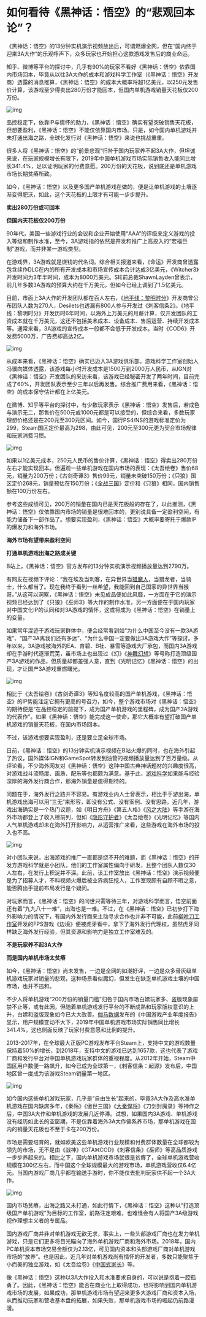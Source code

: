 # 如何看待《黑神话：悟空》的“悲观回本论”？



《黑神话：悟空》的13分钟实机演示视频放出后，可谓燃爆全网，但在“国内终于迎来3A大作”的乐观呼声下，众多玩家也开始担心这款游戏发售后的商业命运。

知乎、微博等平台的探讨中，几乎有90%的玩家不看好《黑神话：悟空》依靠国内市场回本，毕竟从以往3A大作的成本和游戏科学工作室（《黑神话：悟空》开发商）透露的消息推算，《黑神话：悟空》的成本大概率将超1亿美元，以250元发售价计算，该游戏至少得卖出280万份才能回本，但国内单机游戏销量天花板仅200万份。



![img](https://pic2.zhimg.com/80/v2-dc1b2fdd0ea79dfda62bd1977ed30839_720w.jpg)



品控稳定下，依靠IP与情怀的助力，《黑神话：悟空》确实有望突破销售天花板，但想要盈利，《黑神话：悟空》不能仅依靠国内市场。只是，如今国内单机游戏并未打通出海之路，全球化发行对《黑神话：悟空》来说也挑战重重。

很多人将《黑神话：悟空》的“前景悲观”归咎于国内玩家养不起3A大作，但坦诚来说，在玩家规模增长有限下，2019年中国单机游戏市场实际销售收入能同比增长341.4%，足以证明玩家的付费意愿。200万份的天花板，说到底还是单机游戏市场长期贫瘠所致。

如今，《黑神话：悟空》以及更多国产单机游戏在做的，便是让单机游戏的土壤逐渐变得肥沃，如此，这个天花板的上限才有可能一步步提升。



**卖出280万份或可回本**

**但国内天花板仅200万份**

90年代，美国一些游戏行业的会议和企业开始使用“AAA”的评级来定义游戏的投入等级和制作水准，至今，3A游戏指的依然是开发和推广上高投入的“宏福巨制”游戏，而并非某一游戏类型。

在游戏界，3A游戏就是烧钱的代名词。综合相关报道来看，《命运》开发商曾透露包含续作DLC在内的所有开发成本和市场宣传成本合计达成3亿美元，《Witcher3》开发时间为3年半时间，成本为8000万美元。SIE前总裁ShawnLayden曾表示，前几年多数3A游戏的预算大约在千万美元，但如今已经上调到了1.5亿美元。

目前，市面上3A大作的开发团队都在百人左右，《[地平线：黎明时分](https://www.zhihu.com/search?q=地平线：黎明时分&search_source=Entity&hybrid_search_source=Entity&hybrid_search_extra={"sourceType"%3A"article"%2C"sourceId"%3A259683021})》开发商曾公布团队人数为270人，Desilets也透漏有800人参与开发过《刺客信条2》。《地平线：黎明时分》开发历时6年时间，以海外上万美元的月薪计算，仅开发团队的工资成本就在千万美元，这还不包括美术成本、设备成本、售后运营、持续开发成本等。通常来看，3A游戏的宣传成本一般都不会低于开发成本，当时《COD6》开发费5000万，广告费却高达2亿。



![img](https://pic2.zhimg.com/80/v2-3b5eea4022d04dfc98c24bd7a45619b9_720w.jpg)



从成本来看，《黑神话：悟空》确实已迈入3A游戏俱乐部。游戏科学工作室创始人冯骥向媒体透露，该游戏每小时开发成本是1500万到2000万人民币，从IGN对《黑神话：悟空》开发团队的采访来看，该游戏已经秘密开发了两年时间，目前完成了60%，开发团队表示至少三年以后再发售。综合推广费用来看，《黑神话：悟空》的成本保守估计都在上亿美元。

在微博、知乎等平台的探讨中，有少数玩家表示《黑神话：悟空》发售后，若成色与演示无二，那售价在500元或1000元都是可以接受的，但综合来看，多数玩家理想价格还是在200元至300元区间。如今，国行PS4/NS的游戏标准定价为299，Steam国区定价最高为298，由此可见，200元至300元更为契合市场规律和玩家消费习惯。



![img](https://pic1.zhimg.com/80/v2-c91365d1703e067ef47249cc6bcdab70_720w.jpg)



如果以1亿美元成本，250元人民币的售价计算，《黑神话：悟空》得卖出280万份左右才能实现回本。但遍观一些单机游戏在国内市场的表现：《太吾绘卷》售价68元，销量为200万份；《古剑奇谭3》售价99元，销量未突破150万份；《只狼》国区定价268元，销量预估在150万份；《[全战三国](https://www.zhihu.com/search?q=全战三国&search_source=Entity&hybrid_search_source=Entity&hybrid_search_extra={"sourceType"%3A"article"%2C"sourceId"%3A259683021})》定价和《只狼》相同，国内销售额在100万份左右。

参考这些成绩可见，200万的销量在国内已是天花板般的存在了，以此推测，《黑神话：悟空》仅依靠国内市场的销量是很难回本的，更别说具备一定盈利空间，有能力储备下一部作品了。想要实现盈利，《黑神话：悟空》大概率要寄托于爆款IP的爆发力和海外市场。



**海外市场有望带来盈利空间**

**打通单机游戏出海之路成关键**

B站上，《黑神话：悟空》官方发布的13分钟实机演示视频播放量达到2790万。

有网友在视频下评论：“我在埃及当刺客，在异世界当[猎魔人](https://www.zhihu.com/search?q=猎魔人&search_source=Entity&hybrid_search_source=Entity&hybrid_search_extra={"sourceType"%3A"article"%2C"sourceId"%3A259683021})，当猎龙者，当骑士，什么都当了。现在我终于看到一丝希望，我能回到自己国家的异世界当猴哥。”从这可以洞察，《黑神话：悟空》未见成品便如此风靡，一方面在于它的演示视频已经达到了《只狼》《巫师3》等大作的制作水准，另一方面便在于国内玩家对中国文化IP的认同和对3A游戏的情怀，这或将成为《黑神话：悟空》在销量上的变量。

如果常年混迹于游戏玩家群体中，便会经常看到如“为什么中国至今没有一款3A游戏”、“国产3A离我们还有多远”、“为什么中国一定要做出3A游戏大作”等探讨。多年以来，3A游戏被海外的EA、育碧、B社、暴雪等游戏大厂承包，而国内3A游戏却在手游时代逐渐荒芜，虽市场上也出现过《幻》《[神舞幻想](https://www.zhihu.com/search?q=神舞幻想&search_source=Entity&hybrid_search_source=Entity&hybrid_search_extra={"sourceType"%3A"article"%2C"sourceId"%3A259683021})》等号称打造顶级国产3A游戏的作品，但质量却都差强人意，直到《光明记忆》《黑神话：悟空》的出现，才让国产3A游戏重燃曙光。



![img](https://pic3.zhimg.com/80/v2-33e24fe6e99497ae74ee91fe1e1d85a2_720w.jpg)



相比于《太吾绘卷》《古剑奇谭3》等知名度较高的国产单机游戏，《黑神话：悟空》的IP势能注定它拥有更高的号召力，如今，整个游戏市场对《黑神话：悟空》的期待便是“在品控稳定的前提下，成为国产单机游戏的里程碑，成为国产3A游戏的代表作”。如果《黑神话：悟空》能完成这一使命，那它大概率有望打破国产单机游戏的销量天花板，在国内市场回本。

不过，该游戏想要实现盈利，还是要立足全球市场。

日前，《黑神话：悟空》的13分钟实机演示视频在B站火爆的同时，也在海外引起了热议，国外媒体IGN和GameSpot转发到油管的视频播放量达到了百万量级。从评论看，不少海外网友对《黑神话：悟空》这种中国古典神话题材的兴趣度很高，对游戏战斗流畅度、画质、配乐等也都颇为满意。基于此，[游戏科学](https://www.zhihu.com/search?q=游戏科学&search_source=Entity&hybrid_search_source=Entity&hybrid_search_extra={"sourceType"%3A"article"%2C"sourceId"%3A259683021})如果能与经验深厚的海外发行商合作，那海外销量是值得期待的。

问题在于，海外发行之路并不容易。有游戏业内人士曾表示，相比于手游出海，单机游戏出海可以用“三无”来形容，即没有公式、没有案例、没有思路。近几年，游戏出海确实是一个热门议题，如《明日方舟》《第五人格》《[风之大陆](https://www.zhihu.com/search?q=风之大陆&search_source=Entity&hybrid_search_source=Entity&hybrid_search_extra={"sourceType"%3A"article"%2C"sourceId"%3A259683021})》等手游在海外市场都登上了收入榜前列，但如《[隐形守护者](https://www.zhihu.com/search?q=隐形守护者&search_source=Entity&hybrid_search_source=Entity&hybrid_search_extra={"sourceType"%3A"article"%2C"sourceId"%3A259683021})》《太吾绘卷》《光明记忆》等国内人气单机游戏却未在海外打开影响力，从运营推广来看，这些游戏在海外市场的投入也不高。



![img](https://pic1.zhimg.com/80/v2-f6f861f7b725c72a8e0d79b0ce409188_720w.jpg)



对小团队来说，出海游戏的推广一直都是绕不开的难题，而《黑神话：悟空》的开发方游戏科学就是小团队，他们的工作室属性偏向于研发，且整个团队人数仅30人左右，在发行上积淀并不深。此前，该工作室放出《黑神话：悟空》演示视频便是为了招募人才，不料视频火爆后被业界疯狂挖人，工作室现颇有自顾不暇之意，能否腾出手提前布局发行是个疑问。

对玩家而言，《黑神话：悟空》的问世只需等待三年，对游戏科学而言，悟空前面还有着“九九八十一难”，出海也是一难。不过，在《黑神话：悟空》已初步打下海外影响力的情况下，有国内外发行商来主动寻求合作也并非不可能，此前[柳叶刀工作室](https://www.zhihu.com/search?q=柳叶刀工作室&search_source=Entity&hybrid_search_source=Entity&hybrid_search_extra={"sourceType"%3A"article"%2C"sourceId"%3A259683021})开发的FPS游戏《边境》便被虎牙看中，拿下了海外发行代理权，虽然虎牙同样缺乏海外发行经验，但其资源和影响力是独立工作室难及的。



**不是玩家养不起3A大作**

**而是国内单机市场太贫瘠**

如今，《黑神话：悟空》尚未发售，一边是全网的如潮好评，一边是众多骨灰级单机游戏玩家对销量的悲观，这种场景看似魔幻，但发生在缺乏单机游戏土壤的中国市场，也并不违和。

不少人将单机游戏“200万份的销量门槛”归咎于国内市场白嫖玩家多、盗版现象屡禁不止等，或有此因，但随着单机游戏发行平台的不断成熟和玩家版权意识的上升，白嫖和盗版现象如今已大大改善。[伽马数据](https://www.zhihu.com/search?q=伽马数据&search_source=Entity&hybrid_search_source=Entity&hybrid_search_extra={"sourceType"%3A"article"%2C"sourceId"%3A259683021})发布的《中国游戏产业年度报告》显示，用户规模变动不大下，2019年中国单机游戏市场实际销售同比增长341.4%，这也侧面反映了玩家付费意愿和比例的提升。

2013-2017年，在全球最大正版PC游戏发布平台Steam上，支持中文的游戏数量保持着50%的增长，到2018年，支持中文的游戏已达到1657款，这也代表了游戏厂商和发行平台对中国单机游戏玩家群体的重视程度。从2012年开始，Steam中国区用户数便一路飙升，如今已成为全球第一，《刺客信条：起源》发布后，中国地区曾一度成为该游戏Steam销量第一地区。



![img](https://pic3.zhimg.com/80/v2-1e55d222268c50fa90211b5719957da6_720w.jpg)



如今国内这些单机游戏玩家，几乎是“自由生长”起来的，毕竟3A大作及高水准单机游戏在国内缺席多年，《秦殇》《傲世三国》《[大秦悍将](https://www.zhihu.com/search?q=大秦悍将&search_source=Entity&hybrid_search_source=Entity&hybrid_search_extra={"sourceType"%3A"article"%2C"sourceId"%3A259683021})》《刀剑封魔录》等神作之后，中国3A大作和单机游戏的发展几近停滞。试想，如果国内3A游戏、单机游戏没有经历如此长的空窗期，不是仅靠着海外3A大作佛系养市场，那单机游戏在国内的销量天花板也不至于卡在200万份。

市场是需要培育的，就如欧美这些单机游戏行业规模和付费群体数量在全球都较为领先的市场，无不是由《战神》《GTA》《COD》《刺客信条》《巫师》等高品质游戏一步步养起来的。相比之下，国内单机游戏市场就很是贫瘠了，全球单机游戏营收规模在300亿左右，而中国这个全球规模最大的游戏市场，单机游戏营收仅6.4亿元。当国内游戏厂商几乎都在输送手游时，你不能仅去批判玩家供不起一个3A大作。



![img](https://pic4.zhimg.com/80/v2-601103d5065b09cb5a38f5441f0052f3_720w.jpg)



国内市场贫瘠，出海之路又未打通，如此行情下，《黑神话：悟空》这种以“打造顶级国产单机游戏”为目标的工作室，前路注定艰难，也难怪会有人将国产3A级游戏视作理想主义者的专属品。

国内游戏厂商并非对单机游戏无欲无求，事实上，一些头部游戏厂商也在发力单机游戏，只是它们更多将目光瞄向了海外单机游戏厂商和海外市场。2018年，国内PC单机资本市场交易金额仅为2.13亿，可见国内资本和头部游戏厂商对单机游戏市场的“放养”。也是因此，近几年对单机游戏尚有情怀的开发者，多数只能聚焦于小而美的独立游戏，如《太吾绘卷》《[中国式家长](https://www.zhihu.com/search?q=中国式家长&search_source=Entity&hybrid_search_source=Entity&hybrid_search_extra={"sourceType"%3A"article"%2C"sourceId"%3A259683021})》等。



像《黑神话：悟空》这种以3A大作投入和水准要求自身的，可以说是抱着一腔孤勇了。因此，《黑神话：悟空》能否在商业化上取得成功，也将影响到国内单机游戏市场的发展，如果成功，那单机游戏市场有望迎来更多大游戏厂商和资本入场，从而推动玩家和营收基本盘的拓展，如果失败，那单机游戏市场的崛起仍前路漫漫。
